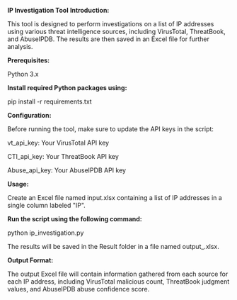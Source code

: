 **IP Investigation Tool**
**Introduction:**

This tool is designed to perform investigations on a list of IP addresses using various threat intelligence sources, including VirusTotal, ThreatBook, and AbuseIPDB. The results are then saved in an Excel file for further analysis.

**Prerequisites:**

Python 3.x

**Install required Python packages using:**

pip install -r requirements.txt

**Configuration:**

Before running the tool, make sure to update the API keys in the script:

vt_api_key: Your VirusTotal API key

CTI_api_key: Your ThreatBook API key

Abuse_api_key: Your AbuseIPDB API key

**Usage:**

Create an Excel file named input.xlsx containing a list of IP addresses in a single column labeled "IP".

**Run the script using the following command:**

python ip_investigation.py

The results will be saved in the Result folder in a file named output_<timestamp>.xlsx.

**Output Format:**

The output Excel file will contain information gathered from each source for each IP address, including VirusTotal malicious count, ThreatBook judgment values, and AbuseIPDB abuse confidence score.
